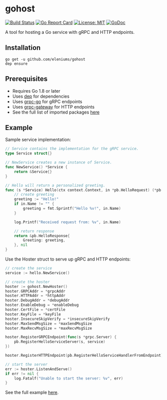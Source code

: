 # gohost

[![Build Status](https://travis-ci.org/eleniums/gohost.svg?branch=master)](https://travis-ci.org/eleniums/gohost) [![Go Report Card](https://goreportcard.com/badge/github.com/eleniums/gohost)](https://goreportcard.com/report/github.com/eleniums/gohost) [![License: MIT](https://img.shields.io/badge/License-MIT-yellow.svg)](https://github.com/eleniums/gohost/blob/master/LICENSE) [![GoDoc](https://godoc.org/github.com/eleniums/gohost?status.svg)](https://godoc.org/github.com/eleniums/gohost)

A tool for hosting a Go service with gRPC and HTTP endpoints.

## Installation

```
go get -u github.com/eleniums/gohost
dep ensure
```

## Prerequisites

- Requires Go 1.8 or later
- Uses [dep](https://github.com/golang/dep) for dependencies
- Uses [grpc-go](https://github.com/grpc/grpc-go) for gRPC endpoints
- Uses [grpc-gateway](https://github.com/grpc-ecosystem/grpc-gateway) for HTTP endpoints
- See the full list of imported packages [here](https://godoc.org/github.com/eleniums/gohost?imports)

## Example

Sample service implementation:
```go
// Service contains the implementation for the gRPC service.
type Service struct{}

// NewService creates a new instance of Service.
func NewService() *Service {
	return &Service{}
}

// Hello will return a personalized greeting.
func (s *Service) Hello(ctx context.Context, in *pb.HelloRequest) (*pb.HelloResponse, error) {
	// create greeting
	greeting := "Hello!"
	if in.Name != "" {
		greeting = fmt.Sprintf("Hello %v!", in.Name)
	}

	log.Printf("Received request from: %v", in.Name)

	// return response
	return &pb.HelloResponse{
		Greeting: greeting,
	}, nil
}
```

Use the Hoster struct to serve up gRPC and HTTP endpoints:
```go
// create the service
service := hello.NewService()

// create the hoster
hoster := gohost.NewHoster()
hoster.GRPCAddr = *grpcAddr
hoster.HTTPAddr = *httpAddr
hoster.DebugAddr = *debugAddr
hoster.EnableDebug = *enableDebug
hoster.CertFile = *certFile
hoster.KeyFile = *keyFile
hoster.InsecureSkipVerify = *insecureSkipVerify
hoster.MaxSendMsgSize = *maxSendMsgSize
hoster.MaxRecvMsgSize = *maxRecvMsgSize

hoster.RegisterGRPCEndpoint(func(s *grpc.Server) {
	pb.RegisterHelloServiceServer(s, service)
})

hoster.RegisterHTTPEndpoint(pb.RegisterHelloServiceHandlerFromEndpoint)

// start the server
err := hoster.ListenAndServe()
if err != nil {
	log.Fatalf("Unable to start the server: %v", err)
}
```

See the full example [here](https://github.com/eleniums/gohost/tree/master/examples/hello).
